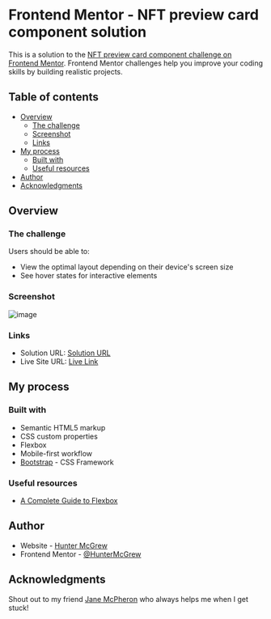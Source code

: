# Frontend Mentor - NFT preview card component solution

This is a solution to the [NFT preview card component challenge on Frontend Mentor](https://www.frontendmentor.io/challenges/nft-preview-card-component-SbdUL_w0U). Frontend Mentor challenges help you improve your coding skills by building realistic projects. 

## Table of contents

- [Overview](#overview)
  - [The challenge](#the-challenge)
  - [Screenshot](#screenshot)
  - [Links](#links)
- [My process](#my-process)
  - [Built with](#built-with)
  - [Useful resources](#useful-resources)
- [Author](#author)
- [Acknowledgments](#acknowledgments)

## Overview

### The challenge

Users should be able to:

- View the optimal layout depending on their device's screen size
- See hover states for interactive elements

### Screenshot

![image]()

### Links

- Solution URL: [Solution URL](https://www.frontendmentor.io/)
- Live Site URL: [Live Link](https://huntermcgrew.github.io/NFT-preview-card/)

## My process

### Built with

- Semantic HTML5 markup
- CSS custom properties
- Flexbox
- Mobile-first workflow
- [Bootstrap](https://getbootstrap.com/) - CSS Framework

### Useful resources

- [A Complete Guide to Flexbox](https://css-tricks.com/snippets/css/a-guide-to-flexbox/)

## Author

- Website - [Hunter McGrew](https://github.com/HunterMcGrew)
- Frontend Mentor - [@HunterMcGrew](https://www.frontendmentor.io/profile/HunterMcGrew)

## Acknowledgments

Shout out to my friend [Jane McPheron](https://github.com/jvmcpheron) who always helps me when I get stuck!